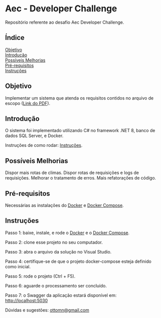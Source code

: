 # Aec - Developer Challenge

Repositório referente ao desafio Aec Developer Challenge.

## Índice
[Objetivo](#objetivo)  
[Introdução](#introdução)  
[Possíveis Melhorias](#possíveis-melhorias)  
[Pré-requisitos](#pré-requisitos)  
[Instruções](#instruções)

## Objetivo
Implementar um sistema que atenda os requisitos contidos no arquivo de escopo ([Link do PDF](teste-aec-developer-challenge.pdf)).

## Introdução
O sistema foi implementado utilizando C# no framework .NET 8, banco de dados SQL Server, e Docker.

Instruções de como rodar: [Instruções](#instruções).

## Possíveis Melhorias
Dispor mais rotas de climas.
Dispor rotas de requisições e logs de requisições.
Melhorar o tratamento de erros.
Mais refatorações de código.

## Pré-requisitos
Necessárias as instalações do [Docker](https://docs.docker.com/get-docker/) e [Docker Compose](https://docs.docker.com/compose/install/).

## Instruções

Passo 1: baixe, instale, e rode o [Docker](https://docs.docker.com/get-docker/) e o [Docker Compose](https://docs.docker.com/compose/install/).

Passo 2: clone esse projeto no seu computador.

Passo 3: abra o arquivo da solução no Visual Studio.

Passo 4: certifique-se de que o projeto docker-compose esteja definido como inicial.

Passo 5: rode o projeto (Ctrl + F5).

Passo 6: aguarde o processamento ser concluído.

Passo 7: o Swagger da aplicação estará disponível em:
[http://localhost:5030](http://localhost:5030)

Dúvidas e sugestões: ottomn@gmail.com